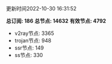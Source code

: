 更新时间2022-10-30 16:31:52

**总订阅: 186**
**总节点: 14632**
**有效节点: 4792**
- v2ray节点: 3365
- trojan节点: 948
- ssr节点: 149
- ss节点: 330
